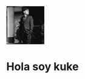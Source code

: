 <img src="img/PDC_0880 (1).jpg" width="100px" borderRadius="50px" />
<h1 style="color=RGB;">Hola soy kuke</h1>